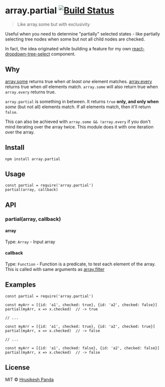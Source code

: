 # array.partial [![Build Status](https://travis-ci.org/mrchief/array.partial.svg?branch=master)](https://travis-ci.org/mrchief/array.partial)

> Like array.some but with exclusivity

Useful when you need to determine "partially" selected states - like partially selecting tree nodes when some but not all child nodes are checked.

In fact, the idea originated while building a feature for my own [react-dropdown-tree-select](https://github.com/dowjones/react-dropdown-tree-select) component.

## Why

[array.some](https://developer.mozilla.org/en-US/docs/Web/JavaScript/Reference/Global_Objects/Array/some) returns true when _at least one_ element matches. [array.every](https://developer.mozilla.org/en-US/docs/Web/JavaScript/Reference/Global_Objects/Array/every) returns true when _all_ elements match. `array.some` will also return true when `array.every` returns true.

`array.partial` is something in between. It returns `true` **only, and only when** _some_ (but not all) elements match. If all elements match, then it'll return `false`.

This can also be achieved with `array.some && !array.every` if you don't mind iterating over the array twice. This module does it with one iteration over the array.

## Install

```
npm install array.partial
```

## Usage

```
const partial = require('array.partial')
partial(array, callback)
```

## API

### partial(array, callback)

#### array

Type: `Array` - Input array

#### callback

Type: `Function` - Function is a predicate, to test each element of the array. This is called with same arguments as [array.filter](https://developer.mozilla.org/en-US/docs/Web/JavaScript/Reference/Global_Objects/Array/filter)

## Examples

```
const partial = require('array.partial')

const myArr = [{id: 'a1', checked: true}, {id: 'a2', checked: false}]
partial(myArr, x => x.checked)  // -> true

// ...

const myArr = [{id: 'a1', checked: true}, {id: 'a2', checked: true}]
partial(myArr, x => x.checked)  // -> false

// ...

const myArr = [{id: 'a1', checked: false}, {id: 'a2', checked: false}]
partial(myArr, x => x.checked)  // -> false
```

## License

MIT © [Hrusikesh Panda](https://about.me/hkpanda)
